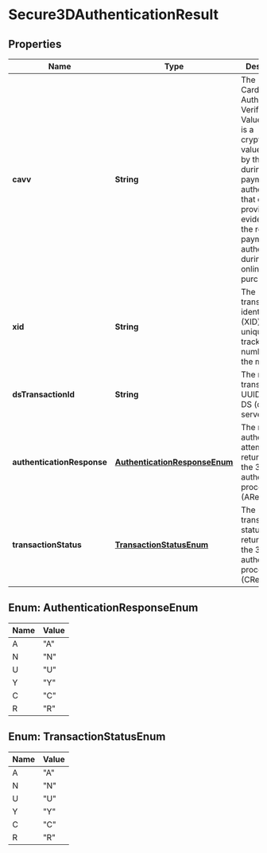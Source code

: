 

# Secure3DAuthenticationResult

## Properties

Name | Type | Description | Notes
------------ | ------------- | ------------- | -------------
**cavv** | **String** | The Cardholder Authentication Verification Value (CAVV) is a cryptographic value derived by the issuer during payment authentication that can provide evidence of the results of payment authentication during an online purchase. |  [optional]
**xid** | **String** | The transaction identifier (XID) is a unique tracking number set by the merchant. |  [optional]
**dsTransactionId** | **String** | The response transaction UUID from the DS (directory server) |  [optional]
**authenticationResponse** | [**AuthenticationResponseEnum**](#AuthenticationResponseEnum) | The result of authentication attempt returned by the 3D Secure authentication process (ARes). |  [optional]
**transactionStatus** | [**TransactionStatusEnum**](#TransactionStatusEnum) | The transaction status as returned by the 3D Secure authentication process. (CRes) |  [optional]



## Enum: AuthenticationResponseEnum

Name | Value
---- | -----
A | &quot;A&quot;
N | &quot;N&quot;
U | &quot;U&quot;
Y | &quot;Y&quot;
C | &quot;C&quot;
R | &quot;R&quot;



## Enum: TransactionStatusEnum

Name | Value
---- | -----
A | &quot;A&quot;
N | &quot;N&quot;
U | &quot;U&quot;
Y | &quot;Y&quot;
C | &quot;C&quot;
R | &quot;R&quot;



